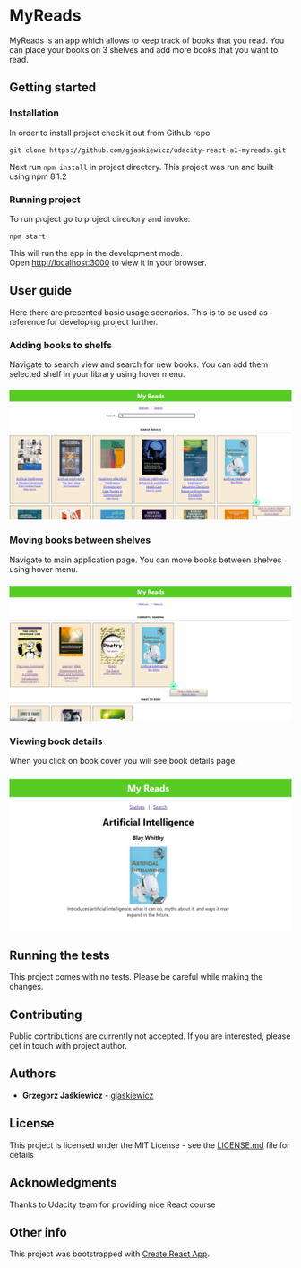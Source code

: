 # MyReads

MyReads is an app which allows to keep track of books that you read.
You can place your books on 3 shelves and add more books that you want to read.

## Getting started

### Installation

In order to install project check it out from Github repo
```
git clone https://github.com/gjaskiewicz/udacity-react-a1-myreads.git
```

Next run ```npm install``` in project directory. This project was run and built using npm 8.1.2

### Running project

To run project go to project directory and invoke:

```
npm start
```

This will run the app in the development mode.\
Open [http://localhost:3000](http://localhost:3000) to view it in your browser.

## User guide

Here there are presented basic usage scenarios. This is to be used as reference for developing project further.

### Adding books to shelfs

Navigate to search view and search for new books. You can add them selected shelf in your library using hover menu.

![Search view](https://raw.githubusercontent.com/gjaskiewicz/udacity-react-a1-myreads/main/my-reads/readme-assets/search-page.png "Use search view to find new books")

### Moving books between shelves

Navigate to main application page. You can move books between shelves using hover menu.

![Shelves view](https://raw.githubusercontent.com/gjaskiewicz/udacity-react-a1-myreads/main/my-reads/readme-assets/shelves-page.png "On shelves view you can move books")

### Viewing book details

When you click on book cover you will see book details page.

![Book details view](https://raw.githubusercontent.com/gjaskiewicz/udacity-react-a1-myreads/main/my-reads/readme-assets/details-page.png "Details view shows extra book info")

## Running the tests
This project comes with no tests. Please be careful while making the changes.

## Contributing
Public contributions are currently not accepted. If you are interested, please get in touch with project author.

## Authors
* **Grzegorz Jaśkiewicz** -  [gjaskiewicz](https://github.com/gjaskiewicz)

## License

This project is licensed under the MIT License - see the [LICENSE.md](LICENSE.md) file for details

## Acknowledgments
Thanks to Udacity team for providing nice React course

## Other info

This project was bootstrapped with [Create React App](https://github.com/facebook/create-react-app).
